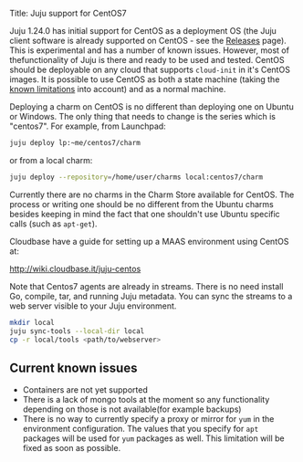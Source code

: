 Title: Juju support for CentOS7

Juju 1.24.0 has initial support for CentOS as a deployment OS (the Juju client
software is already supported on CentOS - see the 
[Releases](./reference-releases.html) page). This is experimental and has a 
number of known issues. However, most of thefunctionality of Juju is there and
ready to be used and tested. 
CentOS should be deployable on any cloud that supports `cloud-init` in it's
CentOS images. It is possible to use CentOS as both a state machine (taking
the [known limitations](#current-known-issues) into account) and as a normal 
machine.

Deploying a charm on CentOS is no different than deploying one on Ubuntu or
Windows. The only thing that needs to change is the series which is "centos7".
For example, from Launchpad:

```bash 
juju deploy lp:~me/centos7/charm
```

or from a local charm:

```bash
juju deploy --repository=/home/user/charms local:centos7/charm
```

Currently there are no charms in the Charm Store available for CentOS.
The process or writing one should be no different from the Ubuntu charms besides
keeping in mind the fact that one shouldn't use Ubuntu specific calls
(such as `apt-get`).

Cloudbase have a guide for setting up a MAAS environment using CentOS at:

http://wiki.cloudbase.it/juju-centos

Note that Centos7 agents are already in streams. There is no need install Go,
compile, tar, and running Juju metadata. You can sync the streams to a web 
server visible to your Juju environment.

```bash
mkdir local
juju sync-tools --local-dir local
cp -r local/tools <path/to/webserver>
```

## Current known issues

 - Containers are not yet supported
 - There is a lack of mongo tools at the moment so any functionality depending 
   on those is not available(for example backups)
 - There is no way to currently specify a proxy or mirror for `yum` in the
   environment configuration. The values that you specify for `apt` packages 
   will be used for `yum` packages as well. This limitation will be fixed as 
   soon as possible.

